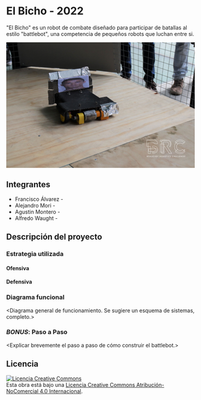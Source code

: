 # El Bicho - 2022
"El Bicho" es un robot de combate diseñado para participar de batallas al estilo "battlebot", una competencia de pequeños robots que luchan entre si.

![Robot Ejemplo](/multimedia/BRC10_184.jpg)



## Integrantes
- Francisco Álvarez - <FCFM>
- Alejandro Mori - <FCFM>
- Agustin Montero - <FCFM>
- Alfredo Waught - <FCFM>


## Descripción del proyecto

### Estrategia utilizada
#### Ofensiva
<Explicar brevemente el arma utilizada.>

#### Defensiva
<Explicar el modo de defensa del robot.>

### Diagrama funcional
<Diagrama general de funcionamiento. Se sugiere un esquema de sistemas, completo.>

### *BONUS*: Paso a Paso
<Explicar brevemente el paso a paso de cómo construir el battlebot.>

## Licencia
<a rel="license" href="http://creativecommons.org/licenses/by-nc/4.0/"><img alt="Licencia Creative Commons" style="border-width:0" src="https://i.creativecommons.org/l/by-nc/4.0/88x31.png" /></a><br />Esta obra está bajo una <a rel="license" href="http://creativecommons.org/licenses/by-nc/4.0/">Licencia Creative Commons Atribución-NoComercial 4.0 Internacional</a>.
